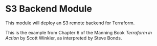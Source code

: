 # S3 Backend Module

This module will deploy an S3 remote backend for Terraform.

This is the example from Chapter 6 of the Manning Book *Terraform in Action* by Scott Winkler, as interpreted by Steve Bonds.

